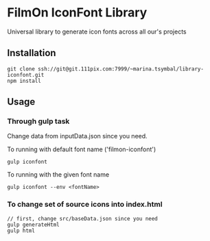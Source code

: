 # FilmOn IconFont Library

Universal library to generate icon fonts across all our's projects

## Installation

```
git clone ssh://git@git.111pix.com:7999/~marina.tsymbal/library-iconfont.git
npm install
```

## Usage

### Through gulp task

Change data from inputData.json since you need.

To running with default font name ('filmon-iconfont')

```
gulp iconfont
```

To running with the given font name

```
gulp iconfont --env <fontName>
```

### To change set of source icons into index.html

```
// first, change src/baseData.json since you need
gulp generateHtml
gulp html
```
